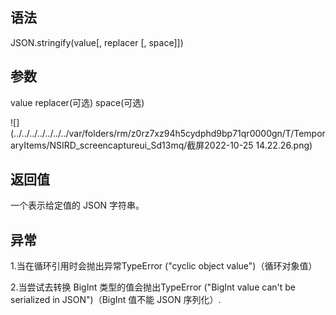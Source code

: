 ## 语法

JSON.stringify(value[, replacer [, space]])

## 参数

value replacer(可选) space(可选)

![](../../../../../../../var/folders/rm/z0rz7xz94h5cydphd9bp71qr0000gn/T/TemporaryItems/NSIRD_screencaptureui_Sd13mq/截屏2022-10-25 14.22.26.png)
## 返回值

一个表示给定值的 JSON 字符串。

## 异常

1.当在循环引用时会抛出异常TypeError ("cyclic object value")（循环对象值）

2.当尝试去转换 BigInt 类型的值会抛出TypeError ("BigInt value can't be serialized in JSON")（BigInt 值不能 JSON 序列化）.
